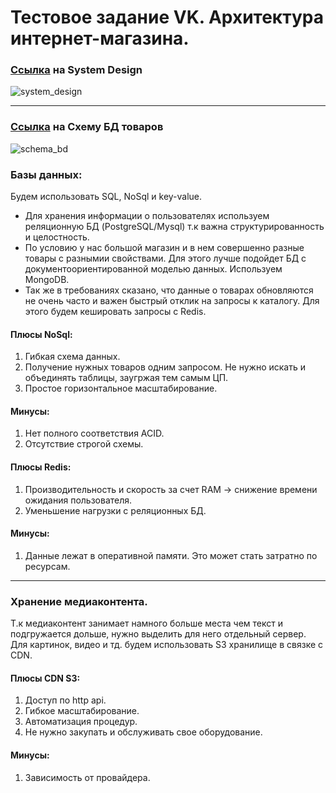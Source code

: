 # Тестовое задание VK. Архитектура интернет-магазина.






### [Ссылка](https://excalidraw.com/#json=nFFerNHIoLxeRLVW0Q4-C,wPWf8RXAVrsrz1pfb9Azqg) на System Design
![system_design](https://github.com/def0sh/vk_online_store/assets/74783488/9b4369c0-cad1-431a-8ef7-eb3a6f151709)

***
### [Ссылка](https://dbdiagram.io/d/Online_store_scheme-6640f45b9e85a46d55a1a86b) на Схему БД товаров


![schema_bd](https://github.com/def0sh/vk_online_store/assets/74783488/e404ddba-e981-4979-868c-5548ef1d901f)

### Базы данных:
Будем использовать SQL, NoSql и key-value.

- Для хранения информации о пользователях используем реляционную БД (PostgreSQL/Mysql) т.к важна структурированность и целостность.
- По условию у нас большой магазин и в нем совершенно разные товары с разнымии свойствами. Для этого лучше подойдет БД
с документоориентированной моделью данных. Используем MongoDB.
- Так же в требованиях сказано, что данные о товарах обновляются не очень часто и важен быстрый отклик на запросы к каталогу.
Для этого будем кешировать запросы с Redis.

#### Плюсы NoSql:
1. Гибкая схема данных.
2. Получение нужных товаров одним запросом. Не нужно искать и объединять таблицы, заугржая тем самым ЦП.
3. Простое горизонтальное масштабирование.

#### Минусы:
1. Нет полного соответствия ACID.
2. Отсутствие строгой схемы.

#### Плюсы Redis:
1. Производительность и скорость за счет RAM -> снижение времени ожидания пользователя.
2. Уменьшение нагрузки с реляционных БД.

#### Минусы:
1. Данные лежат в оперативной памяти. Это может стать затратно по ресурсам.
---
### Хранение медиаконтента.
Т.к медиаконтент занимает намного больше места чем текст и подгружается дольше, нужно выделить для него отдельный сервер.
Для картинок, видео и тд. будем использовать S3 хранилище в связке с CDN.

#### Плюсы CDN S3:
1. Доступ по http api.
2. Гибкое масштабирование.
3. Автоматизация процедур.
4. Не нужно закупать и обслуживать свое оборудование.

#### Минусы:
1. Зависимость от провайдера.
